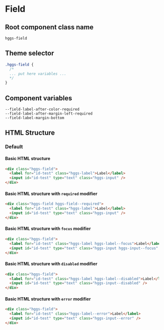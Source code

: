 # Field

## Root component class name

`hggs-field`

## Theme selector

```css
.hggs-field {
  /*
  ... put here variables ...
  */
}
```

## Component variables

```
--field-label-after-color-required
--field-label-after-margin-left-required
--field-label-margin-bottom
```

## HTML Structure

### Default

#### Basic HTML structure

```html
<div class="hggs-field">
  <label for="id-test" class="hggs-label">Label</label>
  <input id="id-test" type="text" class="hggs-input" />
</div>
```

#### Basic HTML structure with `required` modifier

```html
<div class="hggs-field hggs-field--required">
  <label for="id-test" class="hggs-label">Label</label>
  <input id="id-test" type="text" class="hggs-input" />
</div>
```

#### Basic HTML structure with `focus` modifier

```html
<div class="hggs-field">
  <label for="id-test" class="hggs-label hggs-label--focus">Label</label>
  <input id="id-test" type="text" class="hggs-input hggs-input--focus" />
</div>
```

#### Basic HTML structure with `disabled` modifier

```html
<div class="hggs-field">
  <label for="id-test" class="hggs-label hggs-label--disabled">Label</label>
  <input id="id-test" type="text" class="hggs-input--disabled" />
</div>
```

#### Basic HTML structure with `error` modifier

```html
<div class="hggs-field">
  <label for="id-test" class="hggs-label--error">Label</label>
  <input id="id-test" type="text" class="hggs-input--error" />
</div>
```
